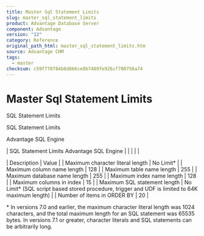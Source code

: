 ```yaml
---
title: Master Sql Statement Limits
slug: master_sql_statement_limits
product: Advantage Database Server
component: Advantage
version: "12"
category: Reference
original_path_html: master_sql_statement_limits.htm
source: Advantage CHM
tags:
  - master
checksum: c59f770784b8d666ce8b7489fe926cf700756a74
---
```


# Master Sql Statement Limits

SQL Statement Limits

SQL Statement Limits

Advantage SQL Engine

| SQL Statement Limits  Advantage SQL Engine |  |  |  |  |

| Description | Value |
| Maximum character literal length | No Limit\* |
| Maximum column name length | 128 |
| Maximum table name length | 255 |
| Maximum database name length | 255 |
| Maximum index name length | 128 |
| Maximum columns in index | 15 |
| Maximum SQL statement length | No Limit\* (SQL script based stored procedure, trigger and UDF is limited to 64K maximum length) |
| Number of items in ORDER BY | 20 |

\* In versions 7.0 and earlier, the maximum character literal length was 1024 characters, and the total maximum length for an SQL statement was 65535 bytes. In versions 7.1 or greater, character literals and SQL statements can be arbitrarily long.
